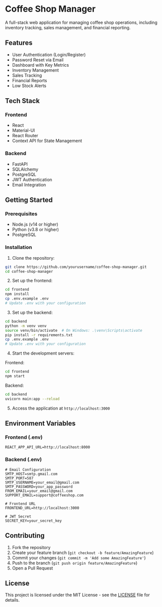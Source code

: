# Coffee Shop Manager

A full-stack web application for managing coffee shop operations, including inventory tracking, sales management, and financial reporting.

## Features

- User Authentication (Login/Register)
- Password Reset via Email
- Dashboard with Key Metrics
- Inventory Management
- Sales Tracking
- Financial Reports
- Low Stock Alerts

## Tech Stack

### Frontend
- React
- Material-UI
- React Router
- Context API for State Management

### Backend
- FastAPI
- SQLAlchemy
- PostgreSQL
- JWT Authentication
- Email Integration

## Getting Started

### Prerequisites
- Node.js (v14 or higher)
- Python (v3.8 or higher)
- PostgreSQL

### Installation

1. Clone the repository:
```bash
git clone https://github.com/yourusername/coffee-shop-manager.git
cd coffee-shop-manager
```

2. Set up the frontend:
```bash
cd frontend
npm install
cp .env.example .env
# Update .env with your configuration
```

3. Set up the backend:
```bash
cd backend
python -m venv venv
source venv/bin/activate  # On Windows: .\venv\Scripts\activate
pip install -r requirements.txt
cp .env.example .env
# Update .env with your configuration
```

4. Start the development servers:

Frontend:
```bash
cd frontend
npm start
```

Backend:
```bash
cd backend
uvicorn main:app --reload
```

5. Access the application at `http://localhost:3000`

## Environment Variables

### Frontend (.env)
```
REACT_APP_API_URL=http://localhost:8000
```

### Backend (.env)
```
# Email Configuration
SMTP_HOST=smtp.gmail.com
SMTP_PORT=587
SMTP_USERNAME=your_email@gmail.com
SMTP_PASSWORD=your_app_password
FROM_EMAIL=your_email@gmail.com
SUPPORT_EMAIL=support@coffeeshop.com

# Frontend URL
FRONTEND_URL=http://localhost:3000

# JWT Secret
SECRET_KEY=your_secret_key
```

## Contributing

1. Fork the repository
2. Create your feature branch (`git checkout -b feature/AmazingFeature`)
3. Commit your changes (`git commit -m 'Add some AmazingFeature'`)
4. Push to the branch (`git push origin feature/AmazingFeature`)
5. Open a Pull Request

## License

This project is licensed under the MIT License - see the [LICENSE](LICENSE) file for details.
